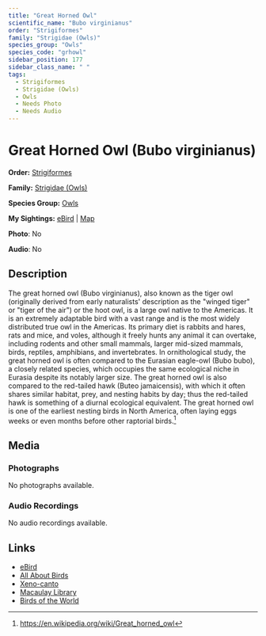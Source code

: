 ```yaml
---
title: "Great Horned Owl"
scientific_name: "Bubo virginianus"
order: "Strigiformes"
family: "Strigidae (Owls)"
species_group: "Owls"
species_code: "grhowl"
sidebar_position: 177
sidebar_class_name: " "
tags: 
  - Strigiformes
  - Strigidae (Owls)
  - Owls
  - Needs Photo
  - Needs Audio
---
```


# Great Horned Owl (Bubo virginianus)

**Order:** [Strigiformes](/tags/strigiformes)

**Family:** [Strigidae (Owls)](/tags/strigidae-owls)

**Species Group:** [Owls](/tags/owls)

**My Sightings:** [eBird](https://ebird.org/lifelist?r=world&time=life&spp=grhowl) | [Map](/map?species_code=grhowl)

**Photo**: No 

**Audio**: No

## Description
The great horned owl (Bubo virginianus), also known as the tiger owl (originally derived from early naturalists' description as the "winged tiger" or "tiger of the air") or the hoot owl, is a large owl native to the Americas. It is an extremely adaptable bird with a vast range and is the most widely distributed true owl in the Americas. Its primary diet is rabbits and hares, rats and mice, and voles, although it freely hunts any animal it can overtake, including rodents and other small mammals, larger mid-sized mammals, birds, reptiles, amphibians, and invertebrates. 
In ornithological study, the great horned owl is often compared to the Eurasian eagle-owl (Bubo bubo), a closely related species, which occupies the same ecological niche in Eurasia despite its notably larger size. The great horned owl is also compared to the red-tailed hawk (Buteo jamaicensis), with which it often shares similar habitat, prey, and nesting habits by day; thus the red-tailed hawk is something of a diurnal ecological equivalent. The great horned owl is one of the earliest nesting birds in North America, often laying eggs weeks or even months before other raptorial birds.[^1]

[^1]: https://en.wikipedia.org/wiki/Great_horned_owl

## Media
### Photographs
No photographs available.

### Audio Recordings
No audio recordings available.

## Links
* [eBird](https://ebird.org/species/grhowl) 
* [All About Birds](https://www.allaboutbirds.org/guide/grhowl) 
* [Xeno-canto](https://www.xeno-canto.org/species/bubo-virginianus) 
* [Macaulay Library](https://search.macaulaylibrary.org/catalog?taxonCode=grhowl&sort=rating_rank_desc)
* [Birds of the World](https://birdsoftheworld.org/bow/species/grhowl)
